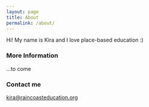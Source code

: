 ```yaml
---
layout: page
title: About
permalink: /about/
---
```


Hi! My name is Kira and I love place-based education :)

### More Information

...to come

### Contact me

[kira@raincoasteducation.org](mailto:kira@raincoasteducation.org)